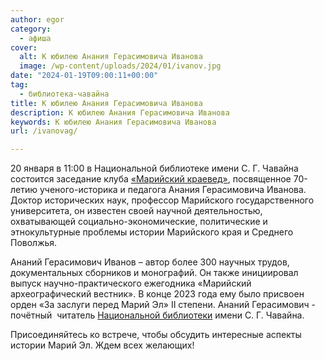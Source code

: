 ```yaml
---
author: egor
category:
  - афиша
cover:
  alt: К юбилею Анания Герасимовича Иванова
  image: /wp-content/uploads/2024/01/ivanov.jpg
date: "2024-01-19T09:00:11+00:00"
tag:
  - библиотека-чавайна
title: К юбилею Анания Герасимовича Иванова
description: К юбилею Анания Герасимовича Иванова
keywords: К юбилею Анания Герасимовича Иванова
url: /ivanovag/

---
```

20 января в 11:00 в Национальной библиотеке имени С. Г. Чавайна состоится заседание клуба [«Марийский краевед»](/mari-local-historian/), посвященное 70-летию ученого-историка и педагога Анания Герасимовича Иванова. Доктор исторических наук, профессор Марийского государственного университета, он известен своей научной деятельностью, охватывающей социально-экономические, политические и этнокультурные проблемы истории Марийского края и Среднего Поволжья.

Ананий Герасимович Иванов – автор более 300 научных трудов, документальных сборников и монографий. Он также инициировал выпуск научно-практического ежегодника «Марийский археографический вестник». В конце 2023 года ему было присвоен орден «За заслуги перед Марий Эл» II степени. Ананий Герасимович - почётный  читатель [Национальной библиотеки](/naczionalnaya-bibliotekaim-s-g-chavajna/) имени С. Г. Чавайна.

Присоединяйтесь ко встрече, чтобы обсудить интересные аспекты истории Марий Эл. Ждем всех желающих!
